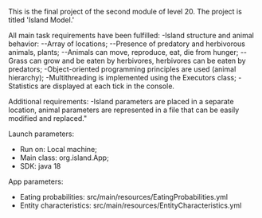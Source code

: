 This is the final project of the second module of level 20.
The project is titled 'Island Model.'

All main task requirements have been fulfilled:
-Island structure and animal behavior:
 --Array of locations;
 --Presence of predatory and herbivorous animals, plants;
 --Animals can move, reproduce, eat, die from hunger;
 --Grass can grow and be eaten by herbivores, herbivores can be eaten by predators;
-Object-oriented programming principles are used (animal hierarchy);
-Multithreading is implemented using the Executors class;
-Statistics are displayed at each tick in the console.

Additional requirements:
-Island parameters are placed in a separate location, animal parameters are represented in a file that can be easily modified and replaced."

Launch parameters:
- Run on: Local machine;
- Main class: org.island.App;
- SDK: java 18

App parameters:
- Eating probabilities: src/main/resources/EatingProbabilities.yml
- Entity characteristics: src/main/resources/EntityCharacteristics.yml
